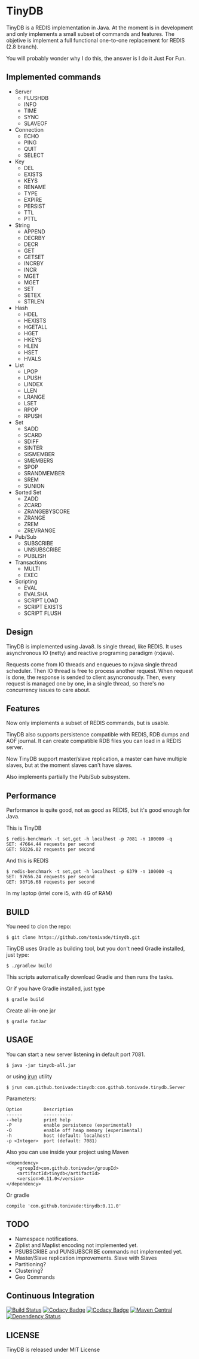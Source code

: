 # TinyDB

TinyDB is a REDIS implementation in Java. At the moment is in development and only implements a small 
subset of commands and features.  The objetive is implement a full functional one-to-one replacement 
for REDIS (2.8 branch).

You will probably wonder why I do this, the answer is I do it Just For Fun.

## Implemented commands

- Server
    - FLUSHDB
    - INFO
    - TIME
    - SYNC
    - SLAVEOF
- Connection
    - ECHO
    - PING
    - QUIT
    - SELECT
- Key
    - DEL
    - EXISTS
    - KEYS
    - RENAME
    - TYPE
    - EXPIRE
    - PERSIST
    - TTL
    - PTTL
- String
    - APPEND
    - DECRBY
    - DECR
    - GET
    - GETSET
    - INCRBY
    - INCR
    - MGET
    - MGET
    - SET
    - SETEX
    - STRLEN
- Hash
    - HDEL
    - HEXISTS
    - HGETALL
    - HGET
    - HKEYS
    - HLEN
    - HSET
    - HVALS
- List
    - LPOP
    - LPUSH
    - LINDEX
    - LLEN
    - LRANGE
    - LSET
    - RPOP
    - RPUSH
- Set
    - SADD
    - SCARD
    - SDIFF
    - SINTER
    - SISMEMBER
    - SMEMBERS
    - SPOP
    - SRANDMEMBER
    - SREM
    - SUNION
- Sorted Set
    - ZADD
    - ZCARD
    - ZRANGEBYSCORE
    - ZRANGE
    - ZREM
    - ZREVRANGE
- Pub/Sub
    - SUBSCRIBE
    - UNSUBSCRIBE
    - PUBLISH
- Transactions
    - MULTI
    - EXEC
 - Scripting
    - EVAL
    - EVALSHA
    - SCRIPT LOAD
    - SCRIPT EXISTS
    - SCRIPT FLUSH

## Design

TinyDB is implemented using Java8. Is single thread, like REDIS. It uses asynchronous IO 
(netty) and reactive programing paradigm (rxjava).

Requests come from IO threads and enqueues to rxjava single thread scheduler. Then IO thread is free
to process another request. When request is done, the response is sended to client asyncronously. Then,
every request is managed one by one, in a single thread, so there's no concurrency issues to care
about.

## Features

Now only implements a subset of REDIS commands, but is usable.

TinyDB also supports persistence compatible with REDIS, RDB dumps and AOF journal. It can create
compatible RDB files you can load in a REDIS server.

Now TinyDB support master/slave replication, a master can have multiple slaves, but at the moment
slaves can't have slaves.

Also implements partially the Pub/Sub subsystem.

## Performance

Performance is quite good, not as good as REDIS, but it's good enough for Java.

This is TinyDB

    $ redis-benchmark -t set,get -h localhost -p 7081 -n 100000 -q
    SET: 47664.44 requests per second
    GET: 50226.02 requests per second
    
And this is REDIS

    $ redis-benchmark -t set,get -h localhost -p 6379 -n 100000 -q
    SET: 97656.24 requests per second
    GET: 98716.68 requests per second
    
In my laptop (intel core i5, with 4G of RAM)

## BUILD

You need to clon the repo:

    $ git clone https://github.com/tonivade/tinydb.git

TinyDB uses Gradle as building tool, but you don't need Gradle installed, just type:

    $ ./gradlew build

This scripts automatically download Gradle and then runs the tasks. 

Or if you have Gradle installed, just type

    $ gradle build
    
Create all-in-one jar

    $ gradle fatJar

## USAGE

You can start a new server listening in default port 7081.

    $ java -jar tinydb-all.jar

or using [jrun](https://github.com/ctrueden/jrun) utility

    $ jrun com.github.tonivade:tinydb:com.github.tonivade.tinydb.Server
    
Parameters:

    Option        Description
    ------        -----------
    --help        print help
    -P            enable persistence (experimental)
    -O            enable off heap memory (experimental)
    -h            host (default: localhost)
    -p <Integer>  port (default: 7081) 
    
Also you can use inside your project using Maven

    <dependency>
        <groupId>com.github.tonivade</groupId>
        <artifactId>tinydb</artifactId>
        <version>0.11.0</version>
    </dependency>
    
Or gradle

    compile 'com.github.tonivade:tinydb:0.11.0'

## TODO

- Namespace notifications.
- Ziplist and Maplist encoding not implemented yet.
- PSUBSCRIBE and PUNSUBSCRIBE commands not implemented yet.
- Master/Slave replication improvements. Slave with Slaves
- Partitioning?
- Clustering?
- Geo Commands

## Continuous Integration

[![Build Status](https://travis-ci.org/tonivade/tinydb.svg?branch=master)](https://travis-ci.org/tonivade/tinydb) 
[![Codacy Badge](https://api.codacy.com/project/badge/Grade/63af79474b40420da97b36d02972f302)](https://www.codacy.com/app/tonivade/tinydb?utm_source=github.com&amp;utm_medium=referral&amp;utm_content=tonivade/tinydb&amp;utm_campaign=Badge_Grade)
[![Codacy Badge](https://api.codacy.com/project/badge/Coverage/63af79474b40420da97b36d02972f302)](https://www.codacy.com/app/tonivade/tinydb?utm_source=github.com&utm_medium=referral&utm_content=tonivade/tinydb&utm_campaign=Badge_Coverage)
[![Maven Central](https://maven-badges.herokuapp.com/maven-central/com.github.tonivade/tinydb/badge.svg)](https://maven-badges.herokuapp.com/maven-central/com.github.tonivade/tinydb)
[![Dependency Status](https://www.versioneye.com/user/projects/58d4c93cdcaf9e0040b1b729/badge.svg?style=flat-square)](https://www.versioneye.com/user/projects/58d4c93cdcaf9e0040b1b729)
## LICENSE

TinyDB is released under MIT License
